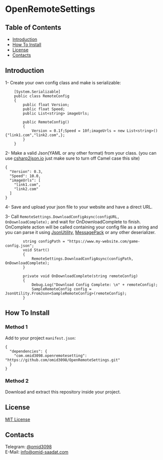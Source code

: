 # OpenRemoteSettings

## Table of Contents

- [Introduction](#introduction)
- [How To Install](#how-to-install)
- [License](#license)
- [Contacts](#contacts)

## Introduction

1- Create your own config class and make is serializable:

```#cs
    [System.Serializable]
    public class RemoteConfig
    {
        public float Version;
        public float Speed;
        public List<string> imageUrls;

        public RemoteConfig()
        {
            Version = 0.1f;Speed = 10f;imageUrls = new List<string>(){"link1.com","link2.com",};
        }
    }
```

2- Make a valid Json(YAML or any other format) from your class. (you can use [csharp2json.io](https://csharp2json.io/) just make sure to turn off Camel case this site)

```@json
{
  "Version": 0.3,
  "Speed": 10.0,
  "imageUrls": [
    "link1.com",
    "link2.com"
  ]
}
```

4- Save and upload your json file to your website and have a direct URL.

3- Call `RemoteSettings.DownloadConfigAsync(configURL, OnDownloadComplete);` and wait for OnDownloadComplete to finish.
OnComplete action will be called containing your config file as a string and you can parse it using [JsonUtility](https://docs.unity3d.com/Manual/JSONSerialization.html), [MessagePack](https://github.com/neuecc/MessagePack-CSharp) or any other deserializer.

```#cs
        string configPath = "https://www.my-website.com/game-config.json";
        void Start()
        {
            RemoteSettings.DownloadConfigAsync(configPath, OnDownloadComplete);
        }

        private void OnDownloadComplete(string remoteConfig)
        {
            Debug.Log("Download Config Complete: \n" + remoteConfig);
            SampleRemoteConfig config = JsonUtility.FromJson<SampleRemoteConfig>(remoteConfig);
        }
```

## How To Install

### Method 1

Add to your project `manifest.json`:

```#json
{
  "dependencies": {
    "com.omid3098.openremotesetting": "https://github.com/omid3098/OpenRemoteSettings.git"
  }
}
```

### Method 2

Download and extract this repository inside your project.

## License

[MIT License](LICENSE)

## Contacts

Telegram: [@omid3098](https://t.me/omid3098)  
E-Mail: [info@omid-saadat.com](mailto:info@omid-saadat.com)
